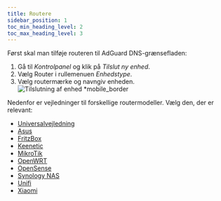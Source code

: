 ```yaml
---
title: Routere
sidebar_position: 1
toc_min_heading_level: 2
toc_max_heading_level: 3
---
```


Først skal man tilføje routeren til AdGuard DNS-grænsefladen:

1. Gå til _Kontrolpanel_ og klik på _Tilslut ny enhed_.
2. Vælg Router i rullemenuen _Enhedstype_.
3. Vælg routermærke og navngiv enheden.
    ![Tilslutning af enhed \*mobile_border](https://cdn.adtidy.org/content/kb/dns/private/new_dns/connect/choose_router.png)

Nedenfor er vejledninger til forskellige routermodeller. Vælg den, der er relevant:

- [Universalvejledning](/private-dns/connect-devices/routers/universal.md)
- [Asus](/private-dns/connect-devices/routers/asus.md)
- [FritzBox](/private-dns/connect-devices/routers/fritzbox.md)
- [Keenetic](/private-dns/connect-devices/routers/keenetic.md)
- [MikroTik](/private-dns/connect-devices/routers/mikrotik.md)
- [OpenWRT](/private-dns/connect-devices/routers/openwrt.md)
- [OpenSense](/private-dns/connect-devices/routers/opnsense.md)
- [Synology NAS](/private-dns/connect-devices/routers/synology-nas.md)
- [Unifi](/private-dns/connect-devices/routers/unifi.md)
- [Xiaomi](/private-dns/connect-devices/routers/xiaomi.md)

